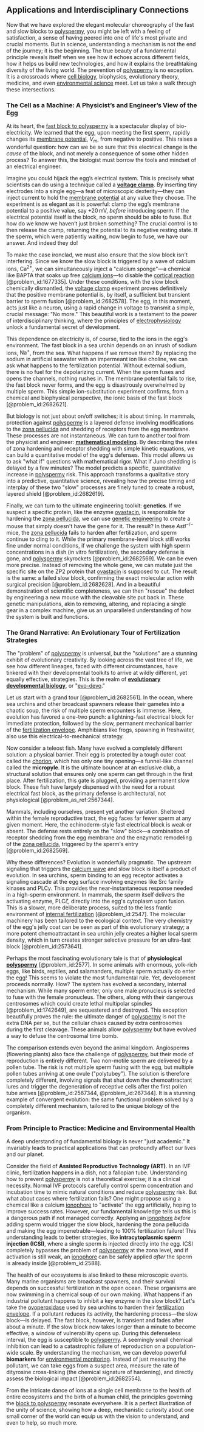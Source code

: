## Applications and Interdisciplinary Connections

Now that we have explored the elegant molecular choreography of the fast and slow blocks to [polyspermy](@article_id:144960), you might be left with a feeling of satisfaction, a sense of having peered into one of life's most private and crucial moments. But in science, understanding a mechanism is not the end of the journey; it is the beginning. The true beauty of a fundamental principle reveals itself when we see how it echoes across different fields, how it helps us build new technologies, and how it explains the breathtaking diversity of the living world. The prevention of [polyspermy](@article_id:144960) is no exception. It is a crossroads where [cell biology](@article_id:143124), biophysics, evolutionary theory, medicine, and even [environmental science](@article_id:187504) meet. Let us take a walk through these intersections.

### The Cell as a Machine: A Physicist’s and Engineer’s View of the Egg

At its heart, the [fast block to polyspermy](@article_id:271237) is a spectacular display of bio-electricity. We learned that the egg, upon meeting the first sperm, rapidly changes its [membrane potential](@article_id:150502), $V_m$, from negative to positive. This raises a wonderful question: how can we be so sure that this electrical change is the *cause* of the block, and not merely a consequence of some other hidden process? To answer this, the biologist must borrow the tools and mindset of an electrical engineer.

Imagine you could hijack the egg’s electrical system. This is precisely what scientists can do using a technique called a **[voltage clamp](@article_id:263605)**. By inserting tiny electrodes into a single egg—a feat of microscopic dexterity—they can inject current to hold the [membrane potential](@article_id:150502) at any value they choose. The experiment is as elegant as it is powerful: clamp the egg’s membrane potential to a positive value, say $+20\,\mathrm{mV}$, *before* introducing sperm. If the electrical potential itself is the block, no sperm should be able to fuse. But how do we know we haven’t just broken something? The crucial control is to then release the clamp, returning the potential to its negative resting state. If the sperm, which were patiently waiting, now begin to fuse, we have our answer. And indeed they do!

To make the case ironclad, we must also ensure that the slow block isn't interfering. Since we know the slow block is triggered by a wave of calcium ions, $\mathrm{Ca}^{2+}$, we can simultaneously inject a "calcium sponge"—a chemical like BAPTA that soaks up free [calcium ions](@article_id:140034)—to disable the [cortical reaction](@article_id:260407) [@problem_id:1677335]. Under these conditions, with the slow block chemically dismantled, the [voltage clamp](@article_id:263605) experiment proves definitively that the positive membrane potential is, by itself, a sufficient but transient barrier to sperm fusion [@problem_id:2682578]. The egg, in this moment, acts just like a neuron, using a rapid change in voltage to transmit a simple, crucial message: "No more." This beautiful work is a testament to the power of interdisciplinary thinking, where the principles of [electrophysiology](@article_id:156237) unlock a fundamental secret of development.

This dependence on electricity is, of course, tied to the ions in the egg's environment. The fast block in a sea urchin depends on an inrush of sodium ions, $\mathrm{Na}^{+}$, from the sea. What happens if we remove them? By replacing the sodium in artificial seawater with an impermeant ion like choline, we can ask what happens to the fertilization potential. Without external sodium, there is no fuel for the depolarizing current. When the sperm fuses and opens the channels, nothing rushes in. The membrane potential fails to rise, the fast block never forms, and the egg is disastrously overwhelmed by multiple sperm. This simple ion-substitution experiment confirms, from a chemical and biophysical perspective, the ionic basis of the fast block [@problem_id:2682621].

But biology is not just about on/off switches; it is about timing. In mammals, protection against [polyspermy](@article_id:144960) is a layered defense involving modifications to the [zona pellucida](@article_id:148413) and shedding of receptors from the egg membrane. These processes are not instantaneous. We can turn to another tool from the physicist and engineer: **[mathematical modeling](@article_id:262023)**. By describing the rates of zona hardening and receptor shedding with simple kinetic equations, we can build a quantitative model of the egg's defenses. This model allows us to ask "what if" questions with mathematical rigor. What if Juno shedding is delayed by a few minutes? The model predicts a specific, quantitative increase in [polyspermy](@article_id:144960) risk. This approach transforms a qualitative story into a predictive, quantitative science, revealing how the precise timing and interplay of these two "slow" processes are finely tuned to create a robust, layered shield [@problem_id:2682619].

Finally, we can turn to the ultimate engineering toolkit: **genetics**. If we suspect a specific protein, like the enzyme [ovastacin](@article_id:189173), is responsible for hardening the [zona pellucida](@article_id:148413), we can use [genetic engineering](@article_id:140635) to create a mouse that simply doesn't have the gene for it. The result? In these $Astl^{-/-}$ mice, the [zona pellucida](@article_id:148413) fails to harden after fertilization, and sperm continue to cling to it. While the primary membrane-level block still works fine under normal conditions, if we challenge the system with high sperm concentrations in a dish (in vitro fertilization), the secondary defense is gone, and [polyspermy](@article_id:144960) skyrockets [@problem_id:2682569]. We can be even more precise. Instead of removing the whole gene, we can mutate just the specific site on the ZP2 protein that [ovastacin](@article_id:189173) is supposed to cut. The result is the same: a failed slow block, confirming the exact molecular action with surgical precision [@problem_id:2682628]. And in a beautiful demonstration of scientific completeness, we can then "rescue" the defect by engineering a new mouse with the cleavable site put back in. These genetic manipulations, akin to removing, altering, and replacing a single gear in a complex machine, give us an unparalleled understanding of how the system is built and functions.

### The Grand Narrative: An Evolutionary Tour of Fertilization Strategies

The "problem" of [polyspermy](@article_id:144960) is universal, but the "solutions" are a stunning exhibit of evolutionary creativity. By looking across the vast tree of life, we see how different lineages, faced with different circumstances, have tinkered with their developmental toolkits to arrive at wildly different, yet equally effective, strategies. This is the realm of **[evolutionary developmental biology](@article_id:138026)**, or "[evo-devo](@article_id:142290)."

Let us start with a grand tour [@problem_id:2682561]. In the ocean, where sea urchins and other broadcast spawners release their gametes into a chaotic soup, the risk of multiple sperm encounters is immense. Here, evolution has favored a one-two punch: a lightning-fast electrical block for immediate protection, followed by the slow, permanent mechanical barrier of the [fertilization envelope](@article_id:261871). Amphibians like frogs, spawning in freshwater, also use this electrical-to-mechanical strategy.

Now consider a teleost fish. Many have evolved a completely different solution: a physical barrier. Their egg is protected by a tough outer coat called the [chorion](@article_id:173571), which has only one tiny opening—a funnel-like channel called the **micropyle**. It is the ultimate bouncer at an exclusive club, a structural solution that ensures only one sperm can get through in the first place. After fertilization, this gate is plugged, providing a permanent slow block. These fish have largely dispensed with the need for a robust electrical fast block, as the primary defense is architectural, not physiological [@problem_as_ref:2567344].

Mammals, including ourselves, present yet another variation. Sheltered within the female reproductive tract, the egg faces far fewer sperm at any given moment. Here, the echinoderm-style fast electrical block is weak or absent. The defense rests entirely on the "slow" block—a combination of receptor shedding from the egg membrane and the enzymatic remodeling of the [zona pellucida](@article_id:148413), triggered by the sperm's entry [@problem_id:2682569].

Why these differences? Evolution is wonderfully pragmatic. The upstream signaling that triggers the [calcium wave](@article_id:263942) and slow block is itself a product of evolution. In sea urchins, sperm binding to an egg receptor activates a signaling cascade at the egg surface involving enzymes like Src family kinases and PLC$\gamma$. This provides the near-instantaneous response needed in a high-sperm environment. In mammals, the sperm itself delivers the activating enzyme, PLC$\zeta$, directly into the egg's cytoplasm upon fusion. This is a slower, more deliberate process, suited to the less frantic environment of [internal fertilization](@article_id:192708) [@problem_id:2547]. The molecular machinery has been tailored to the ecological context. The very chemistry of the egg's jelly coat can be seen as part of this evolutionary strategy; a more potent chemoattractant in sea urchin jelly creates a higher local sperm density, which in turn creates stronger selective pressure for an ultra-fast block [@problem_id:2573641].

Perhaps the most fascinating evolutionary tale is that of **physiological [polyspermy](@article_id:144960)** [@problem_id:2577]. In some animals with enormous, yolk-rich eggs, like birds, reptiles, and salamanders, multiple sperm actually do enter the egg! This seems to violate the most fundamental rule. Yet, development proceeds normally. How? The system has evolved a secondary, internal mechanism. While many sperm enter, only one male pronucleus is selected to fuse with the female pronucleus. The others, along with their dangerous centrosomes which could create lethal multipolar spindles [@problem_id:1742649], are sequestered and destroyed. This exception beautifully proves the rule: the ultimate danger of [polyspermy](@article_id:144960) is not the extra DNA per se, but the cellular chaos caused by extra centrosomes during the first cleavage. These animals allow [polyspermy](@article_id:144960) but have evolved a way to defuse the centrosomal time bomb.

The comparison extends even beyond the animal kingdom. Angiosperms (flowering plants) also face the challenge of [polyspermy](@article_id:144960), but their mode of reproduction is entirely different. Two non-motile sperm are delivered by a pollen tube. The risk is not multiple sperm fusing with the egg, but multiple pollen tubes arriving at one ovule ("polytubey"). The solution is therefore completely different, involving signals that shut down the chemoattractant lures and trigger the degeneration of receptive cells after the first pollen tube arrives [@problem_id:2567344, @problem_id:267344]. It is a stunning example of convergent evolution: the same functional problem solved by a completely different mechanism, tailored to the unique biology of the organism.

### From Principle to Practice: Medicine and Environmental Health

A deep understanding of fundamental biology is never "just academic." It invariably leads to practical applications that can profoundly affect our lives and our planet.

Consider the field of **Assisted Reproductive Technology (ART)**. In an IVF clinic, fertilization happens in a dish, not a fallopian tube. Understanding how to prevent [polyspermy](@article_id:144960) is not a theoretical exercise; it is a clinical necessity. Normal IVF protocols carefully control sperm concentration and incubation time to mimic natural conditions and reduce [polyspermy](@article_id:144960) risk. But what about cases where fertilization fails? One might propose using a chemical like a calcium [ionophore](@article_id:274477) to "activate" the egg artificially, hoping to improve success rates. However, our fundamental knowledge tells us this is a dangerous path if not managed correctly. Applying an [ionophore](@article_id:274477) *before* adding sperm would trigger the slow block, hardening the zona pellucida and making the egg impenetrable—leading to 100% fertilization failure! This understanding leads to better strategies, like **intracytoplasmic sperm injection (ICSI)**, where a single sperm is injected directly into the egg. ICSI completely bypasses the problem of [polyspermy](@article_id:144960) at the zona level, and if activation is still weak, an [ionophore](@article_id:274477) can be safely applied *after* the sperm is already inside [@problem_id:2588].

The health of our ecosystems is also linked to these microscopic events. Many marine organisms are broadcast spawners, and their survival depends on successful fertilization in the open ocean. These organisms are now swimming in a chemical soup of our own making. What happens if an industrial pollutant happens to inhibit a key enzyme in the slow block? Let's take the [ovoperoxidase](@article_id:276043) used by sea urchins to harden their [fertilization envelope](@article_id:261871). If a pollutant reduces its activity, the hardening process—the slow block—is delayed. The fast block, however, is transient and fades after about a minute. If the slow block now takes longer than a minute to become effective, a window of vulnerability opens up. During this defenseless interval, the egg is susceptible to [polyspermy](@article_id:144960). A seemingly small chemical inhibition can lead to a catastrophic failure of reproduction on a population-wide scale. By understanding the mechanism, we can develop powerful **biomarkers** for [environmental monitoring](@article_id:196006). Instead of just measuring the pollutant, we can take eggs from a suspect area, measure the rate of dityrosine cross-linking (the chemical signature of hardening), and directly assess the biological impact [@problem_id:2682554].

From the intricate dance of ions at a single cell membrane to the health of entire ecosystems and the birth of a human child, the principles governing the [block to polyspermy](@article_id:155399) resonate everywhere. It is a perfect illustration of the unity of science, showing how a deep, mechanistic curiosity about one small corner of the world can equip us with the vision to understand, and even to help, so much more.